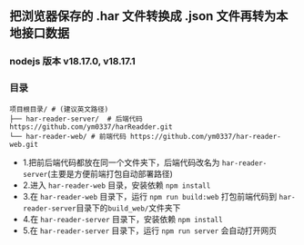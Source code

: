 ## 把浏览器保存的 .har 文件转换成 .json 文件再转为本地接口数据

### nodejs 版本 v18.17.0, v18.17.1

### 目录

```
项目根目录/ # (建议英文路径)
├── har-reader-server/  # 后端代码 https://github.com/ym0337/harReadder.git
└── har-reader-web/ # 前端代码 https://github.com/ym0337/har-reader-web.git
```

- 1.把前后端代码都放在同一个文件夹下，后端代码改名为 `har-reader-server`(主要是方便前端打包自动部署路径)
- 2.进入 `har-reader-web` 目录，安装依赖 `npm install`
- 3.在 `har-reader-web` 目录下，运行 `npm run build:web` 打包前端代码到 `har-reader-server`目录下的`build_web/`文件夹下
- 4.在 `har-reader-server` 目录下，安装依赖 `npm install`
- 5.在 `har-reader-server` 目录下，运行 `npm run server` 会自动打开网页